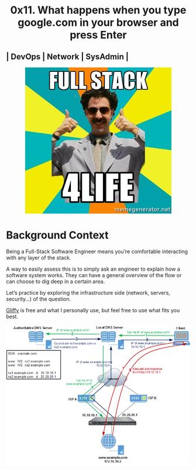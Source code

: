 <h1 align="center"> 0x11. What happens when you type google.com in your browser and press Enter</h1>

## | DevOps | Network | SysAdmin |

<p align="center">
<img src="https://github.com/Ezra-Mallo/alx-system_engineering-devops/blob/master/0x11-what_happens_when_your_type_google_com_in_your_browser_and_press_enter/images/alx_pics1.jpg" alt="alx_pic1">
</p>

# Background Context
Being a Full-Stack Software Engineer means you’re comfortable interacting with any layer of the stack.

A way to easily assess this is to simply ask an engineer to explain how a software system works. They can have a general overview of the flow or can choose to dig deep in a certain area.

Let’s practice by exploring the infrastructure side (network, servers, security…) of the question.


[Gliffy](https://www.gliffy.com/) is free and what I personally use, but feel free to use what fits you best.

<p align="center">
<img src="https://github.com/Ezra-Mallo/alx-system_engineering-devops/blob/master/0x11-what_happens_when_your_type_google_com_in_your_browser_and_press_enter/images/alx_pics2.png" alt="alx_pic1">
</p>
